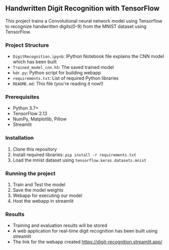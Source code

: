 ## Handwritten Digit Recognition with TensorFlow 

This project trains a Convolutional neural network model using Tensorflow to recognize handwritten digits(0-9) from the MNIST dataset using TensorFlow. 

### Project Structure

* `DigitRecognition.ipynb`: IPython Notebook file explains the CNN model which has been built
* `Trained_model_cnn.h5`: The saved trained model
* `hdr.py`: Python script for building webapp
* `requirements.txt`: List of required Python libraries
* `README.md`: This file (you're reading it now!)

### Prerequisites

* Python 3.7+
* TensorFlow 2.13
* NumPy, Matplotlib, Pillow
* Streamlit
  
### Installation

1. Clone this repository
2. Install required libraries: `pip install -r requirements.txt`
3. Load the mnist dataset using `tensorflow.keras.datasets.mnist`

### Running the project

1. Train and Test the model
2. Save the model weights
3.  Webapp for executing our model
4.  Host the webapp in streamlit
   
### Results

* Training and evaluation results will be stored
* A web application for real-time digit recognition has been built using streamlit
* The link for the webapp created https://digit-recognition.streamlit.app/



